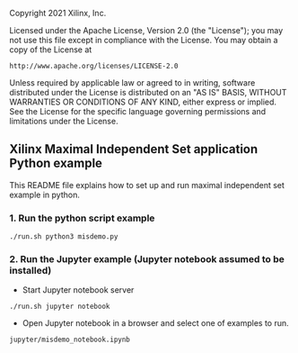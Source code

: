 Copyright 2021 Xilinx, Inc.

Licensed under the Apache License, Version 2.0 (the "License");
you may not use this file except in compliance with the License.
You may obtain a copy of the License at

    http://www.apache.org/licenses/LICENSE-2.0

Unless required by applicable law or agreed to in writing, software
distributed under the License is distributed on an "AS IS" BASIS,
WITHOUT WARRANTIES OR CONDITIONS OF ANY KIND, either express or implied.
See the License for the specific language governing permissions and
limitations under the License.

## Xilinx Maximal Independent Set application Python example

This README file explains how to set up and run maximal independent set example in python.

### 1. Run the python script example
```
./run.sh python3 misdemo.py
```

### 2. Run the Jupyter example (Jupyter notebook assumed to be installed)
* Start Jupyter notebook server
```
./run.sh jupyter notebook   
```

* Open Jupyter notebook in a browser and select one of examples to run.
```
jupyter/misdemo_notebook.ipynb
```

